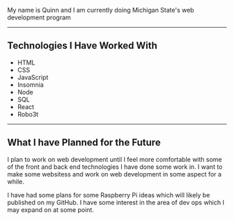 My name is Quinn and I am currently doing Michigan State's web development program

---

## Technologies I Have Worked With ##

- HTML
- CSS
- JavaScript
- Insomnia
- Node
- SQL
- React
- Robo3t

---

## What I have Planned for the Future ##

I plan to work on web development until I feel more comfortable with some of the front and back end technologies I have done some work in. I want to make some websitess and work on web development in some aspect for a while.

I have had some plans for some Raspberry Pi ideas which will likely be published on my GitHub. I have some interest in the area of dev ops which I may expand on at some point.
